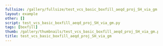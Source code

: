 ```yaml
---
fullsize: /gallery/fullsize/test_vcs_basic_boxfill_aeqd_proj_SH_via_gm.png
layout: example
other: []
script: test_vcs_basic_boxfill_aeqd_proj_SH_via_gm.py
tags: [boxfill]
thumb: /gallery/thumbnails/test_vcs_basic_boxfill_aeqd_proj_SH_via_gm.png
title: test_vcs_basic_boxfill_aeqd_proj_SH_via_gm
---
```

